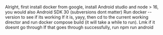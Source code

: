 Alright, first install docker from google, install Android studio and node > 16, you would also Android SDK 30 (subversions dont matter)
Run docker --version to see if its working
If it is, yayy, then cd to the current working director and run docker compose build (it will take a while to run). Lmk if it doesnt go through
If that goes through successfully, run npm run android